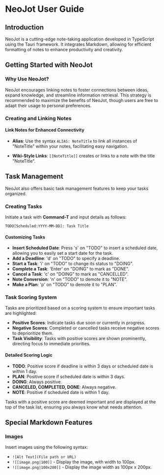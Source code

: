 # NeoJot User Guide

## Introduction

NeoJot is a cutting-edge note-taking application developed in TypeScript using the Tauri framework. It integrates Markdown, allowing for efficient formatting of notes to enhance productivity and creativity.

## Getting Started with NeoJot

### Why Use NeoJot?

NeoJot encourages linking notes to foster connections between ideas, expand knowledge, and streamline information retrieval. This strategy is recommended to maximize the benefits of NeoJot, though users are free to adapt their usage to personal preferences.

### Creating and Linking Notes

#### Link Notes for Enhanced Connectivity

- **Alias**: Use the syntax `ALIAS: NoteTitle` to link all instances of "NoteTitle" within your notes, facilitating easy navigation.

- **Wiki-Style Links**: `[[NoteTitle]]` creates or links to a note with the title "NoteTitle".

## Task Management

NeoJot also offers basic task management features to keep your tasks organized.

### Creating Tasks

Initiate a task with **Command-T** and input details as follows:

```
TODO[Scheduled:YYYY-MM-DD]: Task Title
```

#### Customizing Tasks

- **Insert Scheduled Date**: Press 's' on "TODO" to insert a scheduled date, allowing you to easily set a start date for the task.
- **Add a Deadline**: 'd' on "TODO" to specify a deadline.
- **Start a Task**: 'i' on "TODO" to change its status to "DOING".
- **Complete a Task**: 'Enter' on "DOING" to mark as "DONE".
- **Cancel a Task**: 'c' on "DOING" to mark as "CANCELLED".
- **Note Conversion**: 'n' on "TODO" to demote it to "NOTE".
- **Make a Plan**: 'p' on "TODO" to demote it to "PLAN".

### Task Scoring System

Tasks are prioritized based on a scoring system to ensure important tasks are highlighted:

- **Positive Scores**: Indicate tasks due soon or currently in progress.
- **Negative Scores**: Completed or cancelled tasks receive negative scores to deprioritize them.
- **Task Visibility**: Tasks with positive scores are shown prominently, directing focus to immediate priorities.

#### Detailed Scoring Logic

- **TODO**: Positive score if deadline is within 3 days or scheduled date is within 1 day.
- **PLAN**: Positive score if scheduled date is within 3 days.
- **DOING**: Always positive.
- **CANCELED, COMPLETED, DONE**: Always negative.
- **NOTE**: Positive if scheduled date is within 1 day.

Tasks with a positive score are deemed important and are displayed at the top of the task list, ensuring you always know what needs attention.

## Special Markdown Features

### Images

Insert images using the following syntax:

- `![Alt Text](File path or URL)`
- `![[image.png|100]]` - Display the image, with width to 100px.
- `![[image.png|100x200]]` - Display the image width as 100px x 200px.
